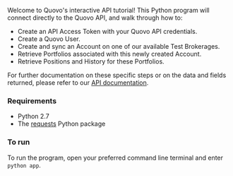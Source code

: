 Welcome to Quovo's interactive API tutorial! This Python program will connect directly to the Quovo API, and walk through how to:

- Create an API Access Token with your Quovo API credentials.
- Create a Quovo User.
- Create and sync an Account on one of our available Test Brokerages.
- Retrieve Portfolios associated with this newly created Account.
- Retrieve Positions and History for these Portfolios.

For further documentation on these specific steps or on the data and fields returned, please refer to our [API documentation](https://api.quovo.com/docs).

### Requirements
- Python 2.7
- The [requests](https://pypi.python.org/pypi/requests) Python package

### To run
To run the program, open your preferred command line terminal and enter `python app`.

